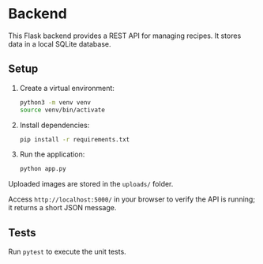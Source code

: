 # Backend

This Flask backend provides a REST API for managing recipes. It stores data in a local SQLite database.

## Setup

1. Create a virtual environment:
   ```bash
   python3 -m venv venv
   source venv/bin/activate
   ```

2. Install dependencies:
   ```bash
   pip install -r requirements.txt
   ```

3. Run the application:
   ```bash
   python app.py
   ```

Uploaded images are stored in the `uploads/` folder.

Access `http://localhost:5000/` in your browser to verify the API is running; it
returns a short JSON message.

## Tests
Run `pytest` to execute the unit tests.
